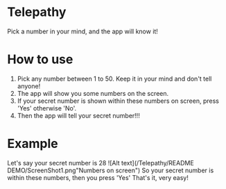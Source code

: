 # Telepathy
Pick a number in your mind, and the app will know it!

# How to use
1. Pick any number between 1 to 50. Keep it in your mind and don't tell anyone!
2. The app will show you some numbers on the screen.
3. If your secret number is shown within these numbers on screen, press 'Yes' otherwise 'No'.
4. Then the app will tell your secret number!!!

# Example
Let's say your secret number is 28
![Alt text](/Telepathy/README DEMO/ScreenShot1.png"Numbers on screen")
So your secret number is within these numbers, then you press 'Yes'
That's it, very easy!
